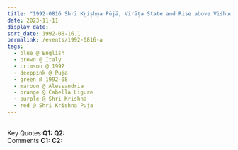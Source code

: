 ```yaml
---
title: "1992-0816 Śhrī Kṛiṣhṇa Pūjā, Virāṭa State and Rise above Viśhuddhi, Tent, Cabella Ligure, Alessandria, Italy"
date: 2023-11-11
display_date: 
sort_date: 1992-08-16.1
permalink: /events/1992-0816-a
tags:
  - blue @ English
  - brown @ Italy
  - crimson @ 1992
  - deeppink @ Puja
  - green @ 1992-08
  - maroon @ Alessandria
  - orange @ Cabella Ligure
  - purple @ Shri Krishna
  - red @ Shri Krishna Puja
---
```


<br>

<wave-list>
  <list-title color="DarkSeaGreen" width="55">Key Quotes</list-title>
  <list-item color="BlanchedAlmond" width="280"><b>Q1:</b> <i></i></list-item>
  <list-item color="Lavender" width="280"><b>Q2:</b> <i></i></list-item>
</wave-list>

<br>

<wave-list>
  <list-title color="DarkSeaGreen" width="55">Comments</list-title>
  <list-item color="BlanchedAlmond" width="280"><b>C1:</b> <i></i></list-item>
  <list-item color="Lavender" width="280"><b>C2:</b> <i></i></list-item>
</wave-list>